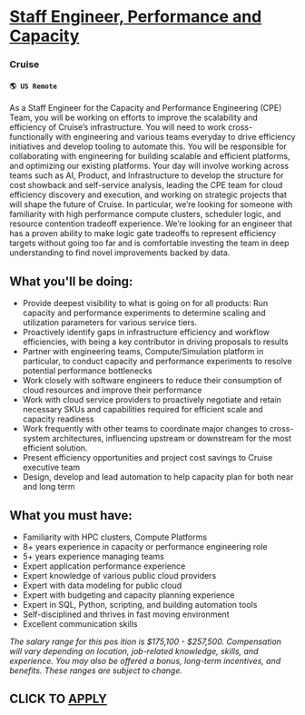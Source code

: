 # [Staff Engineer, Performance and Capacity](https://www.remotewlb.com/apply/staff-engineer-performance-and-capacity-123835)  
### Cruise  
#### `🌎 US Remote`  

As a Staff Engineer for the Capacity and Performance Engineering (CPE) Team, you will be working on efforts to improve the scalability and efficiency of Cruise’s infrastructure. You will need to work cross-functionally with engineering and various teams everyday to drive efficiency initiatives and develop tooling to automate this. You will be responsible for collaborating with engineering for building scalable and efficient platforms, and optimizing our existing platforms. Your day will involve working across teams such as AI, Product, and Infrastructure to develop the structure for cost showback and self-service analysis, leading the CPE team for cloud efficiency discovery and execution, and working on strategic projects that will shape the future of Cruise. In particular, we’re looking for someone with familiarity with high performance compute clusters, scheduler logic, and resource contention tradeoff experience. We’re looking for an engineer that has a proven ability to make logic
gate tradeoffs to represent efficiency targets without going too far and is comfortable investing the team in deep understanding to find novel improvements backed by data.

  

## What you'll be doing:

  * Provide deepest visibility to what is going on for all products: Run capacity and performance experiments to determine scaling and utilization parameters for various service tiers.
  * Proactively identify gaps in infrastructure efficiency and workflow efficiencies, with being a key contributor in driving proposals to results 
  * Partner with engineering teams, Compute/Simulation platform in particular, to conduct capacity and performance experiments to resolve potential performance bottlenecks
  * Work closely with software engineers to reduce their consumption of cloud resources and improve their performance
  * Work with cloud service providers to proactively negotiate and retain necessary SKUs and capabilities required for efficient scale and capacity readiness
  * Work frequently with other teams to coordinate major changes to cross-system architectures, influencing upstream or downstream for the most efficient solution.
  * Present efficiency opportunities and project cost savings to Cruise executive team 
  * Design, develop and lead automation to help capacity plan for both near and long term 

##

## What you must have:

  * Familiarity with HPC clusters, Compute Platforms
  * 8+ years experience in capacity or performance engineering role
  * 5+ years experience managing teams
  * Expert application performance experience
  * Expert knowledge of various public cloud providers
  * Expert with data modeling for public cloud
  * Expert with budgeting and capacity planning experience
  * Expert in SQL, Python, scripting, and building automation tools 
  * Self-disciplined and thrives in fast moving environment
  * Excellent communication skills

_The salary range for this pos_ _ition is $175,100 - $257,500. Compensation will vary depending on location, job-related knowledge, skills, and experience. You may_ _also be offered a bonus, long-term incentives, and benefits. These ranges are subject to change._

  
## CLICK TO [APPLY](https://www.remotewlb.com/apply/staff-engineer-performance-and-capacity-123835)

